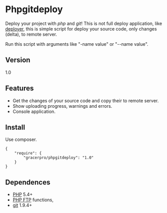 # Phpgitdeploy

Deploy your project with *php* and *git*!
This is not full deploy application, like [deployer](http://deployer.org/ "deployer"),
this is simple script for deploy your source code, only changes (delta), to remote server.

Run this script with arguments like "-name value" or "--name value".

## Version

1.0

## Features

* Get the changes of your source code and copy their to remote server.
* Show uploading progress, warnings and errors.
* Console application.

## Install

Use composer.

	{
	    "require": {
	        "gracerpro/phpgitdeploy": "1.0"
	    }
	}

## Dependences

* [PHP](http://php.net/ "PHP") 5.4+
* [PHP FTP](http://php.net/manual/en/book.ftp.php "PHP FTP") functions,
* [git](https://git-scm.com/ "git") 1.9.4+
